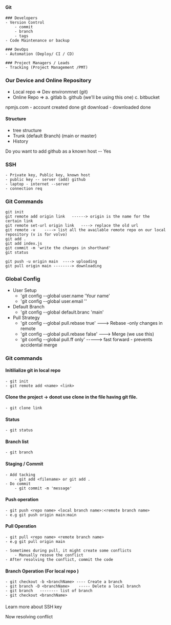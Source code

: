 
#### Git
    ### Developers
    - Version Control
        - commit
        - branch
        - tags
    - Code Maintenance or backup

    ### DevOps
    - Automation (Deploy/ CI / CD)

    ### Project Managers / Leads
    - Tracking (Project Management /PMT)


### Our Device and Online Repository
 - Local repo => Dev environmnet (git)
 - Online Repo => a. gitlab     b. github (we'll be using this one)      c. bitbucket

 npmjs.com   - account created done
 git download - downloaded done


 #### Structure
   - tree structure
   - Trunk (default Branch) (main or master)
   - History

Do you want to add github as a known host -- Yes

### SSH
    - Private key, Public key, known host
    - public key -- server (add) github
    - laptop - internet --server
    - connection req


### Git Commands
    git init
    git remote add origin link   ------> origin is the name for the certain link
    git remote set-url origin link   ----> replace the old url
    git remote -v    ----> list all the available remote repo on our local repository (v is for volvo)
    git add .
    git add index.js
    git commit -m 'write the changes in shorthand'
    git status

    git push -u origin main  ----> uploading
    git pull origin main --------> downloading

### Global Config
- User Setup
    - 'git config  --global user.name 'Your name'
    - 'git config --global user.email ''
- Default Branch
    - 'git config --global default.branc 'main'
- Pull Strategy
    - 'git config --global pull.rebase true' ---> Rebase -only changes in remote
    - 'git config --global pull.rebase false' ---> Merge (we use this)
    - 'git config --global pull.ff only'  -----> fast forward - prevents accidental merge

### Git commands
#### Initilialize git in local repo
    - git init
    - git remote add <name> <link>

#### Clone the project -> donot use clone in the file having git file.
    - git clone link  

#### Status
    - git status

#### Branch list
    - git branch

#### Staging / Commit
    - Add tacking
        - git add <filename> or git add .
    - Do commit
        - git commit -m 'message'

#### Push operation
    - git push <repo name> <local branch name>:<remote branch name>
    - e.g git push origin main:main

#### Pull Operation
    - git pull <repo name> <remote branch name>
    - e.g git pull origin main

    - Sometimes during pull, it might create some conflicts 
        - Manually resove the conflict
    - After resolving the conflict, commit the code

#### Branch Operation (For local repo )
    - git checkout -b <branchName> ---- Create a branch
    - git branch -D <branchName>    ----- Delete a local branch
    - git branch   -------- list of branch
    - git checkout <branchName>


#### 

Learn more about SSH key

Now resolving conflict